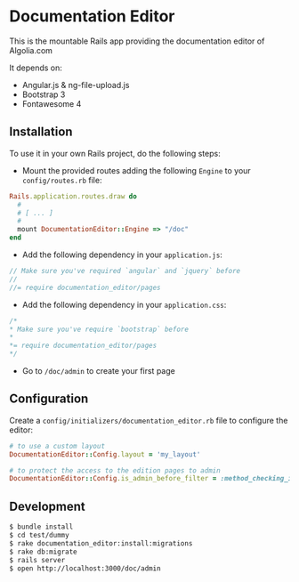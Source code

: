 # Documentation Editor

This is the mountable Rails app providing the documentation editor of Algolia.com

It depends on:

 * Angular.js & ng-file-upload.js
 * Bootstrap 3
 * Fontawesome 4

## Installation

To use it in your own Rails project, do the following steps:

 * Mount the provided routes adding the following `Engine` to your `config/routes.rb` file:

```ruby
Rails.application.routes.draw do
  #
  # [ ... ]
  #
  mount DocumentationEditor::Engine => "/doc"
end
```

 * Add the following dependency in your `application.js`:

```js
// Make sure you've required `angular` and `jquery` before
//
//= require documentation_editor/pages
```

 * Add the following dependency in your `application.css`:

 ```css
/*
 * Make sure you've require `bootstrap` before
 *
 *= require documentation_editor/pages
 */
 ```

 * Go to `/doc/admin` to create your first page

## Configuration

Create a `config/initializers/documentation_editor.rb` file to configure the editor:

```ruby
# to use a custom layout
DocumentationEditor::Config.layout = 'my_layout'

# to protect the access to the edition pages to admin
DocumentationEditor::Config.is_admin_before_filter = :method_checking_if_admin
```

## Development

```sh
$ bundle install
$ cd test/dummy
$ rake documentation_editor:install:migrations
$ rake db:migrate
$ rails server
$ open http://localhost:3000/doc/admin
```
